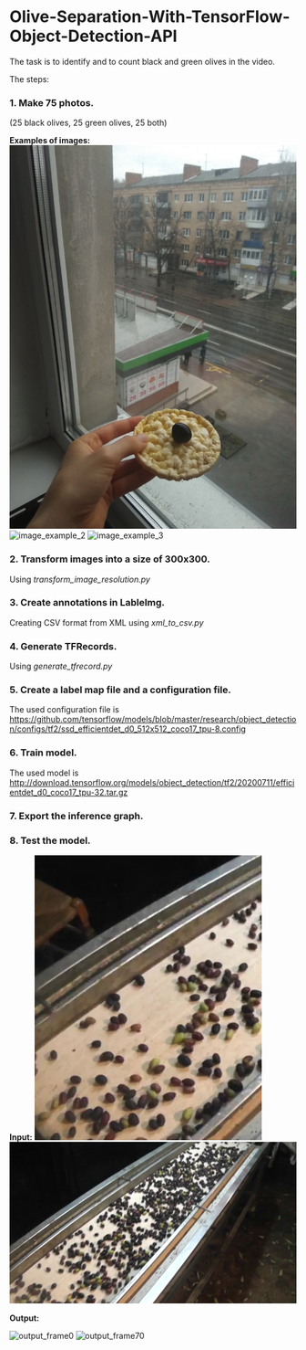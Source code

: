 # Olive-Separation-With-TensorFlow-Object-Detection-API
The task is to identify and to count black and green olives in the video.

The steps:


### 1. Make 75 photos.
(25 black olives, 25 green olives, 25 both)

**Examples of images:**
![image_example_1](image_example_1.jpg)
![image_example_2](image_example_2.jpg)
![image_example_3](image_example_3.jpg)

### 2. Transform images into a size of 300x300.
Using *transform_image_resolution.py*

### 3. Create annotations in LableImg.
Creating CSV format from XML using *xml_to_csv.py*

### 4. Generate TFRecords.
Using *generate_tfrecord.py*

### 5. Create a label map file and a configuration file.
The used configuration file is https://github.com/tensorflow/models/blob/master/research/object_detection/configs/tf2/ssd_efficientdet_d0_512x512_coco17_tpu-8.config

### 6. Train model.
The used model is http://download.tensorflow.org/models/object_detection/tf2/20200711/efficientdet_d0_coco17_tpu-32.tar.gz

### 7. Export the inference graph.

### 8. Test the model.
**Input:**
![frame0](frame0.jpg)
![frame70](frame70.jpg)

**Output:**

![output_frame0](output_frame0.jpg)
![output_frame70](output_frame70.jpg)
